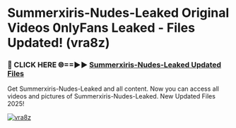 # Summerxiris-Nudes-Leaked Original Videos 0nlyFans Leaked - Files Updated! (vra8z)

<h3>🔴 CLICK HERE 🌐==►► <a href="https://tinyurl.com/5h6xmrr3" rel="nofollow">Summerxiris-Nudes-Leaked Updated Files</a></h3>

Get Summerxiris-Nudes-Leaked and all content. Now you can access all videos and pictures of Summerxiris-Nudes-Leaked. New Updated Files 2025!

[![vra8z](https://i.imgur.com/KVD873Z.gif)](https://tinyurl.com/5h6xmrr3)
